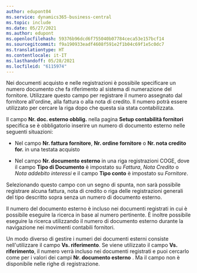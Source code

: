```yaml
---
author: edupont04
ms.service: dynamics365-business-central
ms.topic: include
ms.date: 05/27/2021
ms.author: edupont
ms.openlocfilehash: 59376b96dcd6f755040b07784ceca53e157bcf14
ms.sourcegitcommit: f9a190933eadf4608f591e2f1b04c69f1e5c0dc7
ms.translationtype: HT
ms.contentlocale: it-IT
ms.lasthandoff: 05/28/2021
ms.locfileid: "6115974"
---
```

Nei documenti acquisto e nelle registrazioni è possibile specificare un numero documento che fa riferimento al sistema di numerazione del fornitore. Utilizzare questo campo per registrare il numero assegnato dal fornitore all'ordine, alla fattura o alla nota di credito. Il numero potrà essere utilizzato per cercare la riga dopo che questa sia stata contabilizzata.

Il campo **Nr. doc. esterno obblig.** nella pagina **Setup contabilità fornitori** specifica se è obbligatorio inserire un numero di documento esterno nelle seguenti situazioni:

* Nel campo **Nr. fattura fornitore**, **Nr. ordine fornitore** o **Nr. nota credito for.** in una testata acquisto

* Nel campo **Nr. documento esterno** in una riga registrazioni COGE, dove il campo **Tipo di Documento** è impostato su *Fattura*, *Nota Credito* o *Nota addebito interessi* e il campo **Tipo conto** è impostato su *Fornitore*.

Selezionando questo campo con un segno di spunta, non sarà possibile registrare alcuna fattura, nota di credito o riga delle registrazioni generali del tipo descritto sopra senza un numero di documento esterno.

Il numero del documento esterno è incluso nei documenti registrati in cui è possibile eseguire la ricerca in base al numero pertinente. È inoltre possibile eseguire la ricerca utilizzando il numero di documento esterno durante la navigazione nei movimenti contabili fornitori.

Un modo diverso di gestire i numeri dei documenti esterni consiste nell'utilizzare il campo **Vs. riferimento**. Se viene utilizzato il campo **Vs. riferimento**, il numero verrà incluso nei documenti registrati e puoi cercarlo come per i valori dei campi **Nr. documento esterno** . Ma il campo non è disponibile nelle righe di registrazione.
